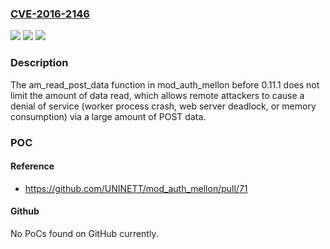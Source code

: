 ### [CVE-2016-2146](https://cve.mitre.org/cgi-bin/cvename.cgi?name=CVE-2016-2146)
![](https://img.shields.io/static/v1?label=Product&message=n%2Fa&color=blue)
![](https://img.shields.io/static/v1?label=Version&message=n%2Fa&color=blue)
![](https://img.shields.io/static/v1?label=Vulnerability&message=n%2Fa&color=brighgreen)

### Description

The am_read_post_data function in mod_auth_mellon before 0.11.1 does not limit the amount of data read, which allows remote attackers to cause a denial of service (worker process crash, web server deadlock, or memory consumption) via a large amount of POST data.

### POC

#### Reference
- https://github.com/UNINETT/mod_auth_mellon/pull/71

#### Github
No PoCs found on GitHub currently.


